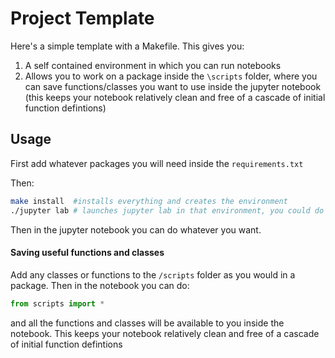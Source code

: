 # Project Template
Here's a simple template with a Makefile. This gives you:

1. A self contained environment in which you can run notebooks
2. Allows you to work on a package inside the `\scripts` folder, where you can save functions/classes you want to use inside the jupyter notebook (this keeps your notebook relatively clean and free of a cascade of initial function defintions)

## Usage
First add whatever packages you will need inside the `requirements.txt`

Then:
```bash
make install  #installs everything and creates the environment
./jupyter lab # launches jupyter lab in that environment, you could do ./jupyter notebook too
```

Then in the jupyter notebook you can do whatever you want.

#### Saving useful functions and classes
Add any classes or functions to the `/scripts` folder as you would in a package. 
Then in the notebook you can do:
```python
from scripts import *
```
and all the functions and classes will be available to you inside the notebook. This keeps your notebook relatively clean and free of a cascade of initial function defintions

